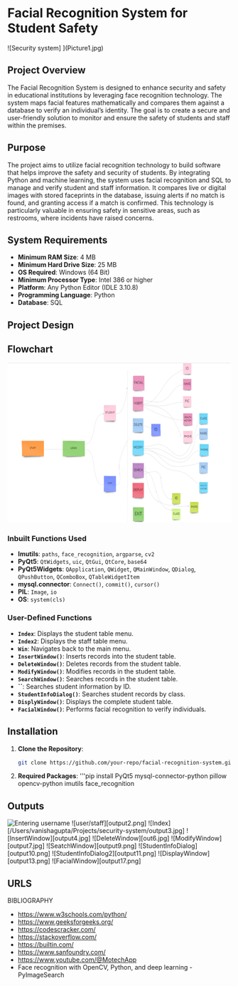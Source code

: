 # Facial Recognition System for Student Safety
![Security system] ](Picture1.jpg)
## Project Overview

The Facial Recognition System is designed to enhance security and safety in educational institutions by leveraging face recognition technology. The system maps facial features mathematically and compares them against a database to verify an individual’s identity. The goal is to create a secure and user-friendly solution to monitor and ensure the safety of students and staff within the premises.

## Purpose

The project aims to utilize facial recognition technology to build software that helps improve the safety and security of students. By integrating Python and machine learning, the system uses facial recognition and SQL to manage and verify student and staff information. It compares live or digital images with stored faceprints in the database, issuing alerts if no match is found, and granting access if a match is confirmed. This technology is particularly valuable in ensuring safety in sensitive areas, such as restrooms, where incidents have raised concerns.

## System Requirements

- **Minimum RAM Size**: 4 MB
- **Minimum Hard Drive Size**: 25 MB
- **OS Required**: Windows (64 Bit)
- **Minimum Processor Type**: Intel 386 or higher
- **Platform**: Any Python Editor (IDLE 3.10.8)
- **Programming Language**: Python
- **Database**: SQL

## Project Design

## Flowchart
![Workflow of all the windows ](Flowchart.png)

### Inbuilt Functions Used

- **Imutils**: `paths`, `face_recognition`, `argparse`, `cv2`
- **PyQt5**: `QtWidgets`, `uic`, `QtGui`, `QtCore`, `base64`
- **PyQt5Widgets**: `QApplication`, `QWidget`, `QMainWindow`, `QDialog`, `QPushButton`, `QComboBox`, `QTableWidgetItem`
- **mysql.connector**: `Connect()`, `commit()`, `cursor()`
- **PIL**: `Image`, `io`
- **OS**: `system(cls)`

### User-Defined Functions

- **`Index`**: Displays the student table menu.
- **`Index2`**: Displays the staff table menu.
- **`Win`**: Navigates back to the main menu.
- **`InsertWindow()`**: Inserts records into the student table.
- **`DeleteWindow()`**: Deletes records from the student table.
- **`ModifyWindow()`**: Modifies records in the student table.
- **`SearchWindow()`**: Searches records in the student table.
- **``**: Searches student information by ID.
- **`StudentInfoDialog()`**: Searches student records by class.
- **`DisplyWindow()`**: Displays the complete student table.
- **`FacialWindow()`**: Performs facial recognition to verify individuals.
## Installation

1. **Clone the Repository**:
   ```bash
   git clone https://github.com/your-repo/facial-recognition-system.git
2. **Required Packages**:
'''pip install PyQt5 mysql-connector-python pillow opencv-python imutils face_recognition

## Outputs


![Entering username](output1.png)
![user/staff][output2.png]
![Index][/Users/vanishagupta/Projects/security-system/output3.jpg]
![InsertWindow][output4.jpg]
![DeleteWindow][out6.jpg]
![ModifyWindow][output7.jpg]
![SeatchWindow][output9.png]
![StudentInfoDialog][output10.png]
![StudentInfoDialog2][output11.png]
![DisplayWindow][output13.png]
![FacialWindow][output17.png]


## URLS
BIBLIOGRAPHY 

-	https://www.w3schools.com/python/
-	https://www.geeksforgeeks.org/
-	https://codescracker.com/
-	https://stackoverflow.com/
-	https://builtin.com/
-	https://www.sanfoundry.com/
-	https://www.youtube.com/@MotechApp
-	Face recognition with OpenCV, Python, and deep learning - PyImageSearch
